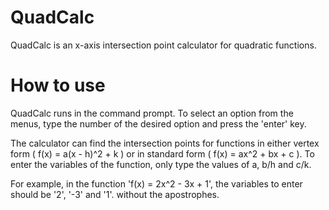# QuadCalc
QuadCalc is an x-axis intersection point calculator for quadratic functions.

# How to use
QuadCalc runs in the command prompt. To select an option from the menus, type the number of the desired option and press the 'enter' key.

The calculator can find the intersection points for functions in either vertex form ( f(x) = a(x - h)^2 + k ) or in standard form ( f(x) = ax^2 + bx + c ).
To enter the variables of the function, only type the values of a, b/h and c/k. 

For example, in the function 'f(x) = 2x^2 - 3x + 1', the variables to enter should be '2', '-3' and '1'. without the apostrophes.
